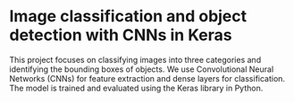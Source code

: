 # Image classification and object detection with CNNs in Keras
This project focuses on classifying images into three categories and identifying the bounding boxes of objects. We use Convolutional Neural Networks (CNNs) for feature extraction and dense layers for classification. The model is trained and evaluated using the Keras library in Python.
